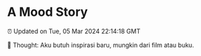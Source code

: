 # A Mood Story

⏰ Updated on Tue, 05 Mar 2024 22:14:18 GMT

💭 Thought: Aku butuh inspirasi baru, mungkin dari film atau buku.

